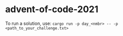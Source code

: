 # advent-of-code-2021

To run a solution, use: `cargo run -p day_<nmbr> -- -p <path_to_your_challenge.txt>`